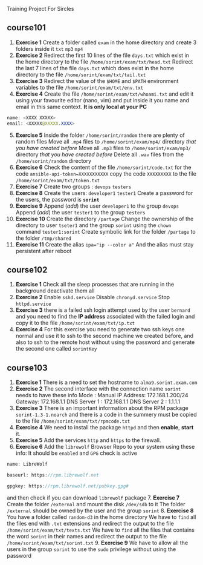 Training Project For Sircles

## course101

1. **Exercise 1**
	Create a folder called `exam` in the home directory and create 3 folders inside it `txt` `mp3` `mp4`
2. **Exercise 2**
	Redirect the first 10 lines of the file `days.txt` which exist in the home directory to the file `/home/sorint/exam/txt/head.txt`
	Redirect the last 7 lines of the file `days.txt` which does exist in the home directory to the file `/home/sorint/exam/txt/tail.txt`
3. **Exercise 3**
	Redirect the value of the `$HOME` and `$PATH` environment variables to the file `/home/sorint/exam/txt/env.txt`
4. **Exercise 4**
	Create the file `/home/sorint/exam/txt/whoami.txt` and edit it using your favourite editor (nano, vim) and put inside it you name and email in this same context. **It is only local at your PC**
```java
name: <XXXX XXXXX>
email: <XXXXX@XXXXX.XXXX>
```
5. **Exercise 5**
	Inside the folder `/home/sorint/random` there are plenty of random files
	Move all `.mp4` files to `/home/sorint/exam/mp4/` directory *that you have created before*
	Move all `.mp3` files to `/home/sorint/exam/mp3/` directory *that you have created before*
	Delete all `.wav` files from the `/home/sorint/random` directory
6. **Exercise 6**
	Check the content of the file `/home/sorint/code.txt` for the code `ansible-api-token=XXXXXXXXXXX` copy the code `XXXXXXXXX` to the file `/home/sorint/exam/txt/token.txt`
7. **Exercise 7**
	Create two groups :
		`devops`
		`testers`
8. **Exercise 8**
	Create the users:
		`developer1`
		`tester1`
	Create a password for the users, the password is **`sorint`**
9. **Exercise 9**
	Append (*add*) the user `developer1` to the group `devops`
	Append (*add*) the user `tester1` to the group `testers`
10. **Exercise 10**
	Create the directory `/partage` 
	Change the ownership of the directory to user `tseter1` and the group `sorint` using the `chown` command `tester1:sorint`
	Create symbolic link for the folder `/partage` to the folder `/tmp/shared`
11. **Exercise 11**
	Create the alias `ipa="ip --color a"`
	And the alias must stay persistent after reboot


## course102

1. **Exercise 1**
	Check all the sleep processes that are running in the background deactivate them all
2. **Exercise 2**
	Enable `sshd.service`
	Disable `chronyd.service` 
	Stop `httpd.service`
1. **Exercise 3**
	there is a failed ssh login attempt used by the user `bernard` and you need to find the **IP address** associated with the failed login and copy it to the file `/home/sorint/exam/txt/ip.txt`
4. **Exercise 4**
	For this exercise you need to generate two ssh keys one normal  and use it to ssh to the second machine we created before, and also to ssh to the remote host without using the password 
	and generate the second one called `sorintKey`


## course103

1. **Exercise 1**
	There is a need to set the hostname to `alma9.sorint.exam.com`
2. **Exercise 2**
	The second interface with the connection name `sorint` needs to have these info
	Mode : Manual
	IP Address: 172.168.1.200/24
	Gateway: 172.168.1.1
	DNS Server 1 : 172.168.1.1
	DNS Server 2 : 1.1.1.1
1. **Exercise 3**
	There is an important information about the RPM package `sorint-1.3-1.noarch` and there is a code in the summery must be copied to the file `/home/sorint/exam/txt/rpmcode.txt`
4. **Exercise 4**
	We need to install the package `httpd` and then **enable**, **start** it.
5. **Exercise 5**
	Add the services `http` and `https` to the firewall.
6. **Exercise 6**
	Add the `librewolf` Browser Repo to your system using these info:
	It should be `enabled` and `GPG` check is active
```java
name: LibreWolf

baseurl: https://rpm.librewolf.net

gpgkey: https://rpm.librewolf.net/pubkey.gpg#
```
and then check if you can download `librewolf` package
7. **Exercise 7**
	Create the folder `/external` and mount the disk `/dev/sdb` to it
	The folder `/external` should be owned by the user and the group `sorint`
8. **Exercise 8**
	You have a folder called `random-d3` in the home directory
	We have to `find` all the files end with `.txt` extensions and redirect the output to the file `/home/sorint/exam/txt/texts.txt`
	We have to `find` all the files that contains the word `sorint` in their names and redirect the output to the file `/home/sorint/exam/txt/sorint.txt`
9. **Exercise 9**
	We have to allow all the users in the group `sorint` to use the `sudo` privilege without using the password
